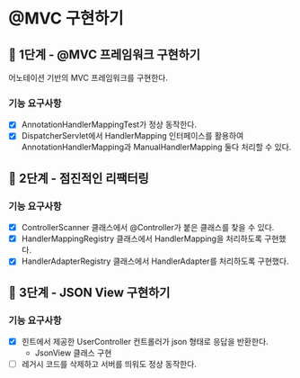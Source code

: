 # @MVC 구현하기

## 🚀 1단계 - @MVC 프레임워크 구현하기
어노테이션 기반의 MVC 프레임워크를 구현한다.

### 기능 요구사항
- [x] AnnotationHandlerMappingTest가 정상 동작한다.
- [x] DispatcherServlet에서 HandlerMapping 인터페이스를 활용하여 AnnotationHandlerMapping과 ManualHandlerMapping 둘다 처리할 수 있다.

## 🚀 2단계 - 점진적인 리팩터링

### 기능 요구사항
- [x] ControllerScanner 클래스에서 @Controller가 붙은 클래스를 찾을 수 있다.
- [x] HandlerMappingRegistry 클래스에서 HandlerMapping을 처리하도록 구현했다.
- [x] HandlerAdapterRegistry 클래스에서 HandlerAdapter를 처리하도록 구현했다.

## 🚀 3단계 - JSON View 구현하기

### 기능 요구사항
- [x] 힌트에서 제공한 UserController 컨트롤러가 json 형태로 응답을 반환한다.
  - JsonView 클래스 구현
- [ ] 레거시 코드를 삭제하고 서버를 띄워도 정상 동작한다.
